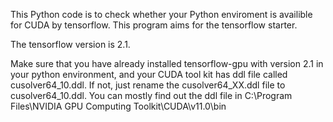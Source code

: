 This Python code is to check whether your Python enviroment is availible for CUDA by tensorflow. This program aims for the tensorflow starter.

The tensorflow version is 2.1.

Make sure that you have already installed tensorflow-gpu with version 2.1 in your python environment, and your CUDA tool kit has ddl file called cusolver64_10.ddl.
If not, just rename the cusolver64_XX.ddl file to cusolver64_10.ddl.
You can mostly find out the ddl file in C:\Program Files\NVIDIA GPU Computing Toolkit\CUDA\v11.0\bin

